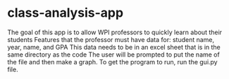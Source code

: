# class-analysis-app
The goal of this app is to allow WPI professors to quickly learn about their students
Features that the professor must have data for: student name, year, name, and GPA
This data needs to be in an excel sheet that is in the same directory as the code
The user will be prompted to put the name of the file and then make a graph.
To get the program to run, run the gui.py file.
